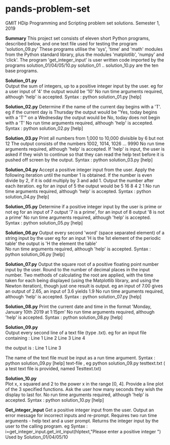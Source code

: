 # pands-problem-set
GMIT HDip Programming and Scripting problem set solutions. Semester 1, 2019

**Summary**
This project set consists of eleven short Python programs, described below, and one text file used for testing the program
'solution_09.py' These programs utilise the 'sys', 'time' and 'math' modules from the Python standard library, plus the modules 'matplotlib', 'numpy' and 'click'. The program 'get_integer_input' is user written code imported by the programs 
solution_01/04/05/10.py 
solution_01 .. solution_10.py are the ten base programs.  

**Solution_01.py**  
  Output the sum of integers, up to a positive integer input by the user.
  eg for a user input of '4' the output would be '10'
  No run time arguments required, although 'help' is accepted.
  Syntax : python solution_01.py [help]
  
**Solution_02.py**
  Determine if the name of the current day begins with a 'T'.
  eg if the current day is Thursday the output would be "Yes, today begins with a 'T'"
     on a Wednesday the output would be No, today does not begin with a 'T'
  No run time arguments required, although 'help' is accepted.
  Syntax : python solution_02.py [help] 
  
**Solution_03.py**
  Print all numbers from 1,000 to 10,000 divisible by 6 but not 12
  The output consists of the numbers 1002, 1014, 1026 ... 9990
  No run time arguments required, although 'help' is accepted. If 'help' is input, the user is asked if they wish to continue
  so that they can read the help text before it is pushed off screen by the output.
  Syntax : python solution_03.py [help]  
  
**Solution_04.py**
  Accept a positive integer input from the user. Apply the following iteration until the number 1 is obtained. If the number is
  even divide by 2, if it is odd multiply by 3 and add 1. Output the number after each iteration.
  eg for an input of 5 the output would be 5 16 8 4 2 1
  No run time arguments required, although 'help' is accepted.
  Syntax : python solution_04.py [help] 
  
**Solution_05.py**
  Determine if a positive integer input by the user is prime or not
  eg for an input of 7 output '7 is a prime', for an input of 8 output '8 is not a prime'
  No run time arguments required, although 'help' is accepted.
  Syntax : python solution_05.py [help] 
  
**Solution_06.py** 
  Output every second 'word' (space separated element) of a string input by the user
  eg for an input 'H is the 1st element of the periodic table' the output is 'H the element the table'  
  No run time arguments required, although 'help' is accepted.
  Syntax : python solution_06.py [help]   
  
**Solution_07.py** 
  Output the square root of a positive floating point number input by the user. Round to the number of decimal places in the input
  number. Two methods of calculating the root are applied, with the time taken for each being displayed (using the Matplotlib library, and
  using the Newton iteration), though just one result is output. 
  eg an input of 7.00 gives an output of 2.65, an input of 3.6 yields 1.9
  No run time arguments required, although 'help' is accepted.
  Syntax : python solution_07.py [help]
  
**Solution_08.py**
  Print the current date and time in the format 'Monday, January 10th 2019 at 1:15pm'
  No run time arguments required, although 'help' is accepted.
  Syntax : python solution_08.py [help]
  
**Solution_09.py**  
  Output every second line of a text file (type .txt).
  eg for an input file containing :
    Line 1
    Line 2
    Line 3
    Line 4
    
  the output is :
    Line 1
    Line 3
    
  The name of the text file must be input as a run time argument.
  Syntax : python solution_09.py [help] text-file , eg python solution_09.py testtext.txt
  ( a test text file is provided, named Testtext.txt)
  
**Solution_10.py**  
  Plot x, x squared and 2 to the power x in the range [0, 4]. 
  Provide a line plot of the 3 specified functions. Ask the user how many seconds they wish the display to last for.
  No run time arguments required, although 'help' is accepted.
  Syntax : python solution_10.py [help]
  
**Get_integer_input** 
  Get a positive integer input from the user. Output an error message for incorrect inputs and re-prompt.
  Requires two run time arguments - help text and a user prompt.
  Returns the integer input by the user to the calling program.
  eg Syntax : i=get_integer_input.get_int_input(hlptext,"Please enter a positive integer ")
  Used by Solution_01/04/05/10
                    
                 
